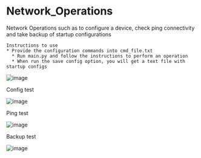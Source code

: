 # Network_Operations
Network Operations such as to configure a device, check ping connectivity and take backup of startup configurations

    Instructions to use
    * Provide the configuration commands into cmd_file.txt
	  * Run main.py and follow the instructions to perform an operation
	  * When run the save config option, you will get a text file with startup configs


![image](https://user-images.githubusercontent.com/63805419/139710356-fd6f571d-b96a-4df3-8922-03ab8816bb6f.png)

Config test

![image](https://user-images.githubusercontent.com/63805419/139710413-13ed7a00-5775-4f96-ba5b-25943f109c9d.png)

Ping test

![image](https://user-images.githubusercontent.com/63805419/139710489-36836183-6e07-42cf-a167-6a43438239a4.png)

Backup test

![image](https://user-images.githubusercontent.com/63805419/139710550-d106f1c3-e70c-4956-9a92-38233e84cec7.png)

			

